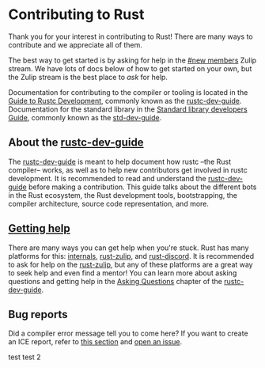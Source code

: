 # Contributing to Rust

Thank you for your interest in contributing to Rust! There are many ways to contribute
and we appreciate all of them.

The best way to get started is by asking for help in the [#new
members](https://rust-lang.zulipchat.com/#narrow/stream/122652-new-members)
Zulip stream. We have lots of docs below of how to get started on your own, but
the Zulip stream is the best place to *ask* for help.

Documentation for contributing to the compiler or tooling is located in the [Guide to Rustc
Development][rustc-dev-guide], commonly known as the [rustc-dev-guide]. Documentation for the
standard library in the [Standard library developers Guide][std-dev-guide], commonly known as the [std-dev-guide].

## About the [rustc-dev-guide]

The [rustc-dev-guide] is meant to help document how rustc –the Rust compiler– works,
as well as to help new contributors get involved in rustc development. It is recommended
to read and understand the [rustc-dev-guide] before making a contribution. This guide
talks about the different bots in the Rust ecosystem, the Rust development tools,
bootstrapping, the compiler architecture, source code representation, and more.

## [Getting help](https://rustc-dev-guide.rust-lang.org/getting-started.html#asking-questions)

There are many ways you can get help when you're stuck. Rust has many platforms for this:
[internals], [rust-zulip], and [rust-discord]. It is recommended to ask for help on
the [rust-zulip], but any of these platforms are a great way to seek help and even
find a mentor! You can learn more about asking questions and getting help in the
[Asking Questions](https://rustc-dev-guide.rust-lang.org/getting-started.html#asking-questions) chapter of the [rustc-dev-guide].

## Bug reports

Did a compiler error message tell you to come here? If you want to create an ICE report,
refer to [this section][contributing-bug-reports] and [open an issue][issue template].

[rustc-dev-guide]: https://rustc-dev-guide.rust-lang.org/
[std-dev-guide]: https://std-dev-guide.rust-lang.org/
[contributing-bug-reports]: https://rustc-dev-guide.rust-lang.org/contributing.html#bug-reports
[issue template]: https://github.com/rust-lang/rust/issues/new/choose
[internals]: https://internals.rust-lang.org
[rust-discord]: http://discord.gg/rust-lang
[rust-zulip]: https://rust-lang.zulipchat.com

test
test 2
